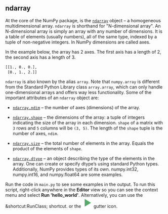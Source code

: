 ## ndarray

At the core of the NumPy package, is the [`ndarray`](https://numpy.org/doc/stable/reference/generated/numpy.ndarray.html) object – a homogeneous multidimensional array.
`ndarray` is shorthand for "N-dimensional array". An N-dimensional array is simply an array with any number of dimensions.
It is a table of elements (usually numbers), all of the same type, indexed by a tuple of non-negative integers. 
In NumPy dimensions are called axes.

In the example below, the array has 2 axes. The first axis has 
a length of 2, the second axis has a length of 3.

```text
[[1., 0., 0.],
 [0., 1., 2.]]
```

`ndarray` is also known by the alias `array`. 
Note that `numpy.array` is different from the Standard Python Library class `array.array`, 
which can only handle one-dimensional arrays and offers way less functionality. Some of the 
important attributes of an `ndarray` object are:

- [`ndarray.ndim`](https://numpy.org/doc/stable/reference/generated/numpy.ndarray.ndim.html) – the number of axes (dimensions) of the array.

- [`ndarray.shape`](https://numpy.org/doc/stable/reference/generated/numpy.ndarray.shape.html) – the dimensions of the array: a tuple of integers indicating the size of the 
  array in each dimension. `shape` of a matrix with `3` rows and `5` columns will 
  be `(3, 5)`. The length of the `shape` tuple is the number of axes, `ndim`.

- [`ndarray.size`](https://numpy.org/doc/stable/reference/generated/numpy.ndarray.size.html) – the total number of elements in the array. Equals the 
  product of the elements of `shape`.

- [`ndarray.dtype`](https://numpy.org/doc/stable/reference/generated/numpy.ndarray.dtype.html) –  an object describing the type of the elements in the array. 
  One can create or specify dtype’s using standard Python types. Additionally, NumPy 
  provides types of its own. numpy.int32, numpy.int16, and numpy.float64 are some examples.

Run the code in `main.py` to see some examples in the output.
To run this script, right-click anywhere in the **Editor** view so you can see the context 
menu and select **Run 'hello_world'**. Alternatively, you can use the &shortcut:RunClass; shortcut.
or the ![](execute.svg) gutter icon. 